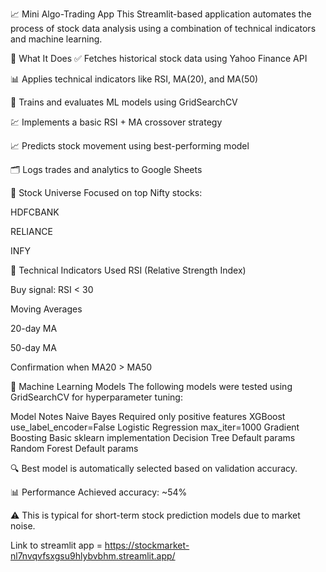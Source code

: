 📈 Mini Algo-Trading App
This Streamlit-based application automates the process of stock data analysis using a combination of technical indicators and machine learning.

🧠 What It Does
✅ Fetches historical stock data using Yahoo Finance API

📊 Applies technical indicators like RSI, MA(20), and MA(50)

🧪 Trains and evaluates ML models using GridSearchCV

💹 Implements a basic RSI + MA crossover strategy

📈 Predicts stock movement using best-performing model

🗂️ Logs trades and analytics to Google Sheets

📌 Stock Universe
Focused on top Nifty stocks:

HDFCBANK

RELIANCE

INFY

🧮 Technical Indicators Used
RSI (Relative Strength Index)

Buy signal: RSI < 30

Moving Averages

20-day MA

50-day MA

Confirmation when MA20 > MA50

🧠 Machine Learning Models
The following models were tested using GridSearchCV for hyperparameter tuning:

Model	Notes
Naive Bayes	Required only positive features
XGBoost	use_label_encoder=False
Logistic Regression	max_iter=1000
Gradient Boosting	Basic sklearn implementation
Decision Tree	Default params
Random Forest	Default params

🔍 Best model is automatically selected based on validation accuracy.

📊 Performance
Achieved accuracy: ~54%

⚠️ This is typical for short-term stock prediction models due to market noise.

Link to streamlit app = https://stockmarket-nl7nvqvfsxgsu9hlybvbhm.streamlit.app/
